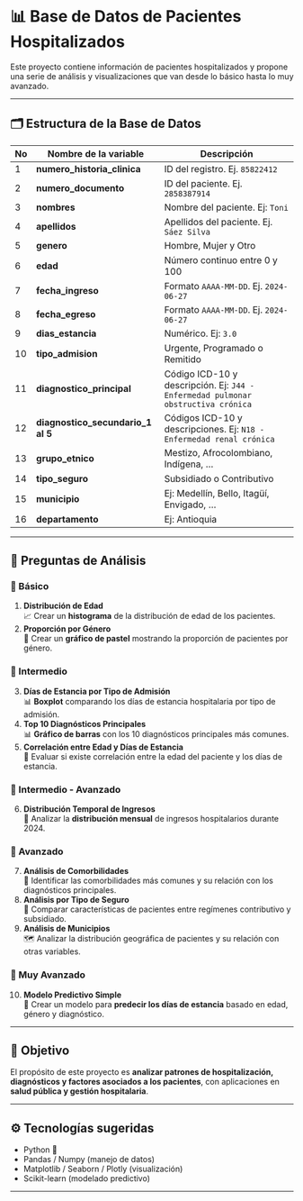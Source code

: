 # 📊 Base de Datos de Pacientes Hospitalizados

Este proyecto contiene información de pacientes hospitalizados y propone una serie de análisis y visualizaciones que van desde lo básico hasta lo muy avanzado.  

---

## 🗂️ Estructura de la Base de Datos  

| No | Nombre de la variable       | Descripción |
|----|-----------------------------|-------------|
| 1  | **numero_historia_clinica** | ID del registro. Ej. `85822412` |
| 2  | **numero_documento**        | ID del paciente. Ej. `2858387914` |
| 3  | **nombres**                 | Nombre del paciente. Ej: `Toni` |
| 4  | **apellidos**               | Apellidos del paciente. Ej. `Sáez Silva` |
| 5  | **genero**                  | Hombre, Mujer y Otro |
| 6  | **edad**                    | Número continuo entre 0 y 100 |
| 7  | **fecha_ingreso**           | Formato `AAAA-MM-DD`. Ej. `2024-06-27` |
| 8  | **fecha_egreso**            | Formato `AAAA-MM-DD`. Ej. `2024-06-27` |
| 9  | **dias_estancia**           | Numérico. Ej: `3.0` |
| 10 | **tipo_admision**           | Urgente, Programado o Remitido |
| 11 | **diagnostico_principal**   | Código ICD-10 y descripción. Ej: `J44 - Enfermedad pulmonar obstructiva crónica` |
| 12 | **diagnostico_secundario_1 al 5** | Códigos ICD-10 y descripciones. Ej: `N18 - Enfermedad renal crónica` |
| 13 | **grupo_etnico**            | Mestizo, Afrocolombiano, Indígena, … |
| 14 | **tipo_seguro**             | Subsidiado o Contributivo |
| 15 | **municipio**               | Ej: Medellín, Bello, Itagüí, Envigado, … |
| 16 | **departamento**            | Ej: Antioquia |

---

## 📝 Preguntas de Análisis  

### 🔹 Básico
1. **Distribución de Edad**  
   📈 Crear un **histograma** de la distribución de edad de los pacientes.  
2. **Proporción por Género**  
   🥧 Crear un **gráfico de pastel** mostrando la proporción de pacientes por género.  

### 🔹 Intermedio
3. **Días de Estancia por Tipo de Admisión**  
   📊 **Boxplot** comparando los días de estancia hospitalaria por tipo de admisión.  
4. **Top 10 Diagnósticos Principales**  
   📊 **Gráfico de barras** con los 10 diagnósticos principales más comunes.  
5. **Correlación entre Edad y Días de Estancia**  
   🔗 Evaluar si existe correlación entre la edad del paciente y los días de estancia.  

### 🔹 Intermedio - Avanzado
6. **Distribución Temporal de Ingresos**  
   📆 Analizar la **distribución mensual** de ingresos hospitalarios durante 2024.  

### 🔹 Avanzado
7. **Análisis de Comorbilidades**  
   🧩 Identificar las comorbilidades más comunes y su relación con los diagnósticos principales.  
8. **Análisis por Tipo de Seguro**  
   🏥 Comparar características de pacientes entre regímenes contributivo y subsidiado.  
9. **Análisis de Municipios**  
   🗺️ Analizar la distribución geográfica de pacientes y su relación con otras variables.  

### 🔹 Muy Avanzado
10. **Modelo Predictivo Simple**  
    🤖 Crear un modelo para **predecir los días de estancia** basado en edad, género y diagnóstico.  

---

## 🎯 Objetivo  

El propósito de este proyecto es **analizar patrones de hospitalización, diagnósticos y factores asociados a los pacientes**, con aplicaciones en **salud pública y gestión hospitalaria**.  

---

## ⚙️ Tecnologías sugeridas  

- Python 🐍  
- Pandas / Numpy (manejo de datos)  
- Matplotlib / Seaborn / Plotly (visualización)  
- Scikit-learn (modelado predictivo)  

---

